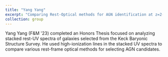 ```yaml
---
title: "Yang Yang"
excerpt: "Comparing Rest-Optical methods for AGN identification at z=2-3"
collection: group
---
```


<!-- excerpt: "Ionization in the Circumgalactic Medium of Mariposa<br/>[<img src='/images/becca-profile.png' alt='Becca McClain'>](becca/)" -->

<!-- <img src='/images/becca-profile.png' alt='Becca McClain / an ionization diagram'> -->

Yang Yang (F&M '23) completed an Honors Thesis focused on analyzing stacked rest-UV spectra of galaxies selected from the Keck Baryonic Structure Survey. He used high-ionization lines in the stacked UV spectra to compare various rest-frame optical methods for selecting AGN candidates.

